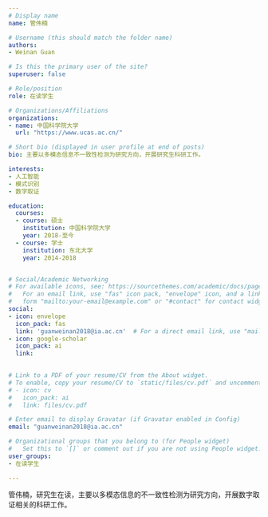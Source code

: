 ```yaml
---
# Display name
name: 管伟楠

# Username (this should match the folder name)
authors:
- Weinan Guan

# Is this the primary user of the site?
superuser: false

# Role/position
role: 在读学生

# Organizations/Affiliations
organizations:
- name: 中国科学院大学
  url: "https://www.ucas.ac.cn/"

# Short bio (displayed in user profile at end of posts)
bio: 主要以多模态信息不一致性检测为研究方向，开展研究生科研工作。

interests:
- 人工智能
- 模式识别
- 数字取证

education:
  courses:
  - course: 硕士
    institution: 中国科学院大学
    year: 2018-至今
  - course: 学士
    institution: 东北大学
    year: 2014-2018


# Social/Academic Networking
# For available icons, see: https://sourcethemes.com/academic/docs/page-builder/#icons
#   For an email link, use "fas" icon pack, "envelope" icon, and a link in the
#   form "mailto:your-email@example.com" or "#contact" for contact widget.
social:
- icon: envelope
  icon_pack: fas
  link: 'guanweinan2018@ia.ac.cn'  # For a direct email link, use "mailto:test@example.org".
- icon: google-scholar
  icon_pack: ai
  link: 
  

# Link to a PDF of your resume/CV from the About widget.
# To enable, copy your resume/CV to `static/files/cv.pdf` and uncomment the lines below.
# - icon: cv
#   icon_pack: ai
#   link: files/cv.pdf

# Enter email to display Gravatar (if Gravatar enabled in Config)
email: "guanweinan2018@ia.ac.cn"

# Organizational groups that you belong to (for People widget)
#   Set this to `[]` or comment out if you are not using People widget.
user_groups:
- 在读学生

---
```


管伟楠，研究生在读，主要以多模态信息的不一致性检测为研究方向，开展数字取证相关的科研工作。